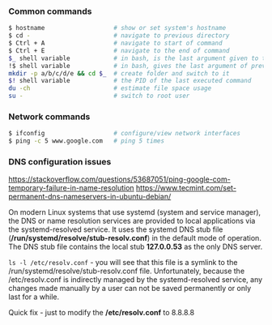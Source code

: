 
### Common commands
```sh
$ hostname                   # show or set system's hostname
$ cd -                       # navigate to previous directory
$ Ctrl + A                   # navigate to start of command
$ Ctrl + E                   # navigate to the end of command
$_ shell variable            # in bash, is the last argument given to the previous command
!$ shell variable            # in bash, gives the last argument of previous command in the shell history
mkdir -p a/b/c/d/e && cd $_  # create folder and switch to it
$! shell variable            # the PID of the last executed command
du -ch                       # estimate file space usage
su -                         # switch to root user
```


### Network commands
```sh
$ ifconfig                   # configure/view network interfaces
$ ping -c 5 www.google.com   # ping 5 times
```


### DNS configuration issues

https://stackoverflow.com/questions/53687051/ping-google-com-temporary-failure-in-name-resolution
https://www.tecmint.com/set-permanent-dns-nameservers-in-ubuntu-debian/
 
On modern Linux systems that use systemd (system and service manager), the DNS or name resolution services are provided to local applications via the systemd-resolved service. 
It uses the systemd DNS stub file (**/run/systemd/resolve/stub-resolv.conf**) in the default mode of operation.
The DNS stub file contains the local stub **127.0.0.53** as the only DNS server.

```ls -l /etc/resolv.conf``` - you will see that this file is a symlink to the /run/systemd/resolve/stub-resolv.conf file.
Unfortunately, because the /etc/resolv.conf is indirectly managed by the systemd-resolved service, any changes made manually by a user can not be saved permanently or only last for a while.

Quick fix - just to modify the **/etc/resolv.conf** to 8.8.8.8
